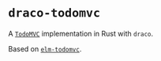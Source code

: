 # `draco-todomvc`

A [`TodoMVC`] implementation in Rust with `draco`.

Based on [`elm-todomvc`].

<!-- links -->
[`TodoMVC`]: http://todomvc.com/
[`draco`]: https://github.com/utkarshkukreti/draco/
[`elm-todomvc`]: https://github.com/evancz/elm-todomvc
